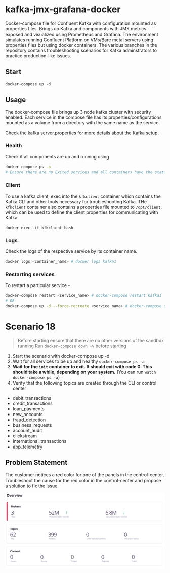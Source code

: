 # kafka-jmx-grafana-docker

Docker-compose file for Confluent Kafka with configuration mounted as properties files. Brings up Kafka and components with JMX metrics exposed and visualized using Prometheus and Grafana. The environment simulates running Confluent Platform on VMs/Bare metal servers using properties files but using docker containers. The various branches in the repository contains troubleshooting scenarios for Kafka adminstrators to practice production-like issues.

## Start

```
docker-compose up -d
```

## Usage

The docker-compose file brings up 3 node kafka cluster with security enabled. Each service in the compose file has its properties/configurations mounted as a volume from a directory with the same name as the service.

Check the kafka server.properties for more details about the Kafka setup.

### Health

Check if all components are up and running using

```bash
docker-compose ps -a
# Ensure there are no Exited services and all containers have the status `Up`
```


### Client

To use a kafka client, exec into the `kfkclient` container which contains the Kafka CLI and other tools necessary for troubleshooting Kafka. THe `kfkclient` container also contains a properties file mounted to `/opt/client`, which can be used to define the client properties for communicating with Kafka.

```
docker exec -it kfkclient bash
```

### Logs

Check the logs of the respective service by its container name.

```bash
docker logs <container_name> # docker logs kafka1
```

### Restarting services

To restart a particular service - 

```bash
docker-compose restart <service_name> # docker-compose restart kafka1
# OR
docker-compose up -d --force-recreate <service_name> # docker-compose up -d --force-recreate kafka1
```

# Scenario 18

> Before starting ensure that there are no other versions of the sandbox running Run `docker-compose down -v` before starting

1. Start the scenario with docker-compose up -d
2. Wait for all services to be up and healthy `docker-compose ps -a`
3. **Wait for the `init` container to exit. It should exit with code 0. This should take a while, depending on your system.** (You can run `watch docker-compose ps -a`)
4. Verify that the following topics are created through the CLI or control center
- debit_transactions
- credit_transactions
- loan_payments
- new_accounts
- fraud_detection
- business_requests
- account_audit
- clickstream
- international_transactions
- app_telemetry

## Problem Statement

The customer notices a red color for one of the panels in the control-center. Troubleshoot the cause for the red color in the control-center and propose a solution to fix the issue.

![img](control-center.png)